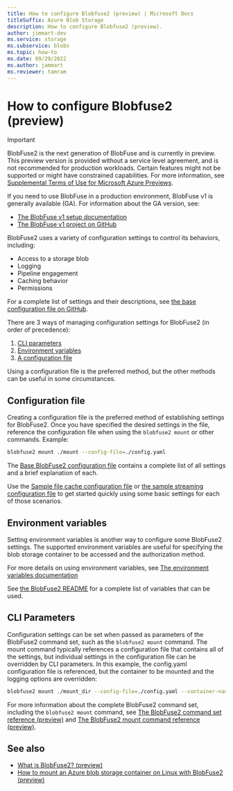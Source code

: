 ```yaml
---
title: How to configure Blobfuse2 (preview) | Microsoft Docs
titleSuffix: Azure Blob Storage
description: How to configure Blobfuse2 (preview).
author: jimmart-dev
ms.service: storage
ms.subservice: blobs
ms.topic: how-to
ms.date: 09/29/2022
ms.author: jammart
ms.reviewer: tamram
---
```


# How to configure Blobfuse2 (preview)

> [!IMPORTANT]
> BlobFuse2 is the next generation of BlobFuse and is currently in preview.
> This preview version is provided without a service level agreement, and is not recommended for production workloads. Certain features might not be supported or might have constrained capabilities.
> For more information, see [Supplemental Terms of Use for Microsoft Azure Previews](https://azure.microsoft.com/support/legal/preview-supplemental-terms/).
>
> If you need to use BlobFuse in a production environment, BlobFuse v1 is generally available (GA). For information about the GA version, see:
>
> - [The BlobFuse v1 setup documentation](storage-how-to-mount-container-linux.md)
> - [The BlobFuse v1 project on GitHub](https://github.com/Azure/azure-storage-fuse/tree/master)

BlobFuse2 uses a variety of configuration settings to control its behaviors, including:

- Access to a storage blob
- Logging
- Pipeline engagement
- Caching behavior
- Permissions

For a complete list of settings and their descriptions, see [the base configuration file on GitHub](https://github.com/Azure/azure-storage-fuse/blob/main/setup/baseConfig.yaml).

There are 3 ways of managing configuration settings for BlobFuse2 (in order of precedence):

1. [CLI parameters](#cli-parameters)
1. [Environment variables](#environment-variables)
1. [A configuration file](#configuration-file)

Using a configuration file is the preferred method, but the other methods can be useful in some circumstances.

## Configuration file

Creating a configuration file is the preferred method of establishing settings for BlobFuse2. Once you have specified the desired settings in the file, reference the configuration file when using the `blobfuse2 mount` or other commands. Example:

````bash
blobfuse2 mount ./mount --config-file=./config.yaml
````

The [Base BlobFuse2 configuration file](https://github.com/Azure/azure-storage-fuse/blob/main/setup/baseConfig.yaml) contains a complete list of all settings and a brief explanation of each.

Use the [Sample file cache configuration file](https://github.com/Azure/azure-storage-fuse/blob/main/sampleFileCacheConfig.yaml) or [the sample streaming configuration file](https://github.com/Azure/azure-storage-fuse/blob/main/sampleStreamingConfig.yaml) to get started quickly using some basic settings for each of those scenarios.

## Environment variables

Setting environment variables is another way to configure some BlobFuse2 settings. The supported environment variables are useful for specifying the blob storage container to be accessed and the authorization method.

For more details on using environment variables, see [The environment variables documentation](https://github.com/Azure/azure-storage-fuse/tree/main#environment-variables)

See [the BlobFuse2 README](https://github.com/Azure/azure-storage-fuse/tree/main#environment-variables) for a complete list of variables that can be used.

## CLI Parameters

Configuration settings can be set when passed as parameters of the BlobFuse2 command set, such as the `blobfuse2 mount` command. The mount command typically references a configuration file that contains all of the settings, but individual settings in the configuration file can be overridden by CLI parameters. In this example, the config.yaml configuration file is referenced, but the container to be mounted and the logging options are overridden:

```bash
blobfuse2 mount ./mount_dir --config-file=./config.yaml --container-name=blobfuse2b --log-level=log_debug --log-file-path=./bobfuse2b.log
```

For more information about the complete BlobFuse2 command set, including the `blobfuse2 mount` command, see [The BlobFuse2 command set reference (preview)](blobfuse2-commands.md) and [The BlobFuse2 mount command reference (preview)](blobfuse2-commands-mount.md).

## See also

- [What is BlobFuse2? (preview)](blobfuse2-what-is.md)
- [How to mount an Azure blob storage container on Linux with BlobFuse2 (preview)](blobfuse2-how-to-deploy.md)
